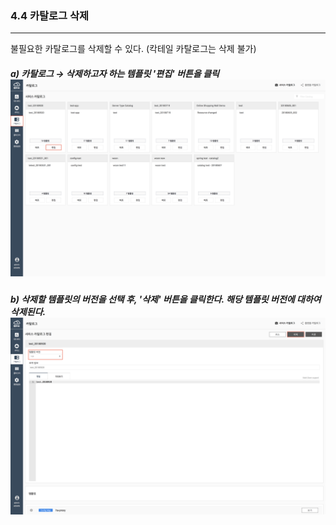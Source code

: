 ### 4.4 카탈로그 삭제

---

불필요한 카탈로그를 삭제할 수 있다. \(칵테일 카탈로그는 삭제 불가\)

##### a\) 카탈로그 → 삭제하고자 하는 템플릿 '편집' 버튼을 클릭![](/assets/KR/3.0.0/4.4_1.png)

##### b\) 삭제할 템플릿의 버전을 선택 후, '삭제' 버튼을 클릭한다. 해당 템플릿 버전에 대하여 삭제된다.![](/assets/KR/3.0.0/4.4_2.png)



